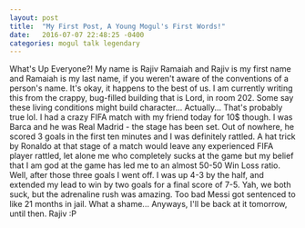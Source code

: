 ```yaml
---
layout: post
title:  "My First Post, A Young Mogul's First Words!"
date:   2016-07-07 22:48:25 -0400
categories: mogul talk legendary 
---
```

What's Up Everyone?! My name is Rajiv Ramaiah and Rajiv is my first name and Ramaiah is my last name, if you weren't aware of the conventions of a person's name. It's okay, it happens to the best of us. I am currently writing this from the crappy, bug-filled building that is Lord, in room 202. Some say these living conditions might build character... Actually... That's probably true lol. I had a crazy FIFA match with my friend today for 10$ though. I was Barca and he was Real Madrid - the stage has been set. Out of nowhere, he scored 3 goals in the first ten minutes and I was definitely rattled. A hat trick by Ronaldo at that stage of a match would leave any experienced FIFA player rattled, let alone me who completely sucks at the game but my belief that I am god at the game has led me to an almost 50-50 Win Loss ratio. Well, after those three goals I went off. I was up 4-3 by the half, and extended my lead to win by two goals for a final score of 7-5. Yah, we both suck, but the adrenaline rush was amazing. Too bad Messi got sentenced to like 21 months in jail. What a shame... Anyways, I'll be back at it tomorrow, until then. Rajiv :P
